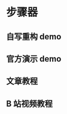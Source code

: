 <!-- <script setup >
import ProgressSteps from "@docs/50projects50days-vue3/02-progress-steps/ProgressSteps.vue";
</script> -->

# 步骤器

## 自写重构 demo

<!-- <ClientOnly>
	<ProgressSteps />
</ClientOnly> -->

## 官方演示 demo

## 文章教程

## B 站视频教程

<!-- <BiliBili bvid="BV1BN4y1j77w" /> -->
